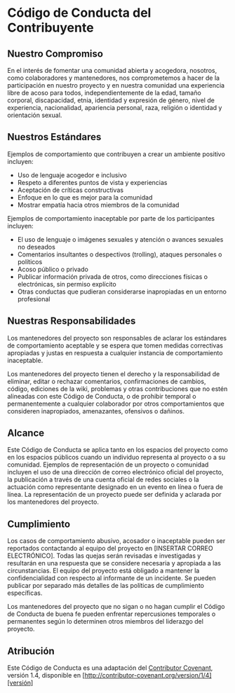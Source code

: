 # Código de Conducta del Contribuyente

## Nuestro Compromiso

En el interés de fomentar una comunidad abierta y acogedora, nosotros, como colaboradores y mantenedores, nos comprometemos a hacer de la participación en nuestro proyecto y en nuestra comunidad una experiencia libre de acoso para todos, independientemente de la edad, tamaño corporal, discapacidad, etnia, identidad y expresión de género, nivel de experiencia, nacionalidad, apariencia personal, raza, religión o identidad y orientación sexual.

## Nuestros Estándares

Ejemplos de comportamiento que contribuyen a crear un ambiente positivo incluyen:

- Uso de lenguaje acogedor e inclusivo
- Respeto a diferentes puntos de vista y experiencias
- Aceptación de críticas constructivas
- Enfoque en lo que es mejor para la comunidad
- Mostrar empatía hacia otros miembros de la comunidad

Ejemplos de comportamiento inaceptable por parte de los participantes incluyen:

- El uso de lenguaje o imágenes sexuales y atención o avances sexuales no deseados
- Comentarios insultantes o despectivos (trolling), ataques personales o políticos
- Acoso público o privado
- Publicar información privada de otros, como direcciones físicas o electrónicas, sin permiso explícito
- Otras conductas que pudieran considerarse inapropiadas en un entorno profesional

## Nuestras Responsabilidades

Los mantenedores del proyecto son responsables de aclarar los estándares de comportamiento aceptable y se espera que tomen medidas correctivas apropiadas y justas en respuesta a cualquier instancia de comportamiento inaceptable.

Los mantenedores del proyecto tienen el derecho y la responsabilidad de eliminar, editar o rechazar comentarios, confirmaciones de cambios, código, ediciones de la wiki, problemas y otras contribuciones que no estén alineadas con este Código de Conducta, o de prohibir temporal o permanentemente a cualquier colaborador por otros comportamientos que consideren inapropiados, amenazantes, ofensivos o dañinos.

## Alcance

Este Código de Conducta se aplica tanto en los espacios del proyecto como en los espacios públicos cuando un individuo representa al proyecto o a su comunidad. Ejemplos de representación de un proyecto o comunidad incluyen el uso de una dirección de correo electrónico oficial del proyecto, la publicación a través de una cuenta oficial de redes sociales o la actuación como representante designado en un evento en línea o fuera de línea. La representación de un proyecto puede ser definida y aclarada por los mantenedores del proyecto.

## Cumplimiento

Los casos de comportamiento abusivo, acosador o inaceptable pueden ser reportados contactando al equipo del proyecto en [INSERTAR CORREO ELECTRÓNICO]. Todas las quejas serán revisadas e investigadas y resultarán en una respuesta que se considere necesaria y apropiada a las circunstancias. El equipo del proyecto está obligado a mantener la confidencialidad con respecto al informante de un incidente. Se pueden publicar por separado más detalles de las políticas de cumplimiento específicas.

Los mantenedores del proyecto que no sigan o no hagan cumplir el Código de Conducta de buena fe pueden enfrentar repercusiones temporales o permanentes según lo determinen otros miembros del liderazgo del proyecto.

## Atribución

Este Código de Conducta es una adaptación del [Contributor Covenant][página de inicio], versión 1.4, disponible en [http://contributor-covenant.org/version/1/4][versión]

[versión]: http://contributor-covenant.org/version/1/4/
[página de inicio]: http://contributor-covenant.org
